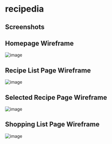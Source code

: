 # recipedia

## Screenshots

## Homepage Wireframe
![image](https://user-images.githubusercontent.com/71302040/98320696-0ba18180-1fa9-11eb-8458-539578d00e7a.png)

## Recipe List Page Wireframe
![image](https://user-images.githubusercontent.com/71302040/98321125-e2cdbc00-1fa9-11eb-9148-a5d75bdaa495.png)

## Selected Recipe Page Wireframe
![image](https://user-images.githubusercontent.com/71302040/98382298-a5504980-2010-11eb-8ac6-b4b1363a25d7.png)

## Shopping List Page Wireframe
![image](https://user-images.githubusercontent.com/71302040/98382411-c87af900-2010-11eb-93e1-7a86dcc00c8e.png)

